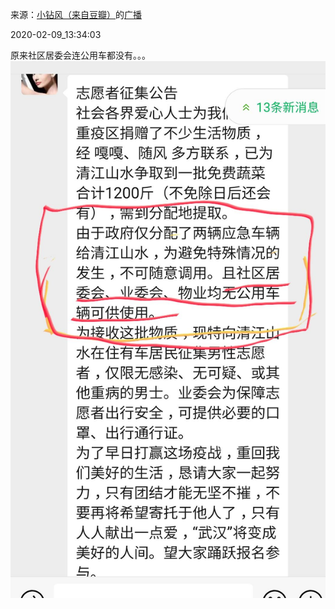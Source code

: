 来源：[小钻风（来自豆瓣）](https://www.douban.com/people/58982367/)的[广播](https://www.douban.com/people/58982367/status/2799919687/)


2020-02-09_13:34:03


原来社区居委会连公用车都没有。。。
![](./pic/2020-02-09_13:34:03-小钻风的广播1.jpg)  

